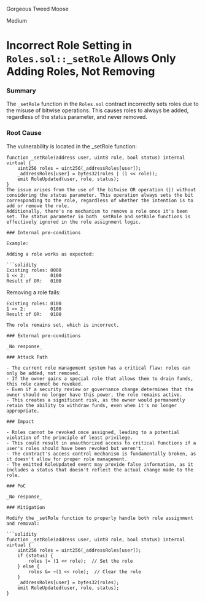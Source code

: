 Gorgeous Tweed Moose

Medium

# Incorrect Role Setting in `Roles.sol::_setRole` Allows Only Adding Roles, Not Removing

### Summary

The `_setRole` function in the `Roles.sol` contract incorrectly sets roles due to the misuse of bitwise operations. This causes roles to always be added, regardless of the status parameter, and never removed.

### Root Cause

The vulnerability is located in the _setRole function:

```solidity
function _setRole(address user, uint8 role, bool status) internal virtual {
    uint256 roles = uint256(_addressRoles[user]);
    _addressRoles[user] = bytes32(roles | (1 << role));
    emit RoleUpdated(user, role, status);
}
The issue arises from the use of the bitwise OR operation (|) without considering the status parameter. This operation always sets the bit corresponding to the role, regardless of whether the intention is to add or remove the role.
Additionally, there's no mechanism to remove a role once it's been set. The status parameter in both _setRole and setRole functions is effectively ignored in the role assignment logic.

### Internal pre-conditions

Example:

Adding a role works as expected:

```solidity
Existing roles: 0000
1 << 2:         0100
Result of OR:   0100
```
Removing a role fails:

```solidity
Existing roles: 0100
1 << 2:         0100
Result of OR:   0100

The role remains set, which is incorrect.

### External pre-conditions

_No response_

### Attack Path

- The current role management system has a critical flaw: roles can only be added, not removed.
- If the owner gains a special role that allows them to drain funds, this role cannot be revoked.
- Even if a security review or governance change determines that the owner should no longer have this power, the role remains active.
- This creates a significant risk, as the owner would permanently retain the ability to withdraw funds, even when it's no longer appropriate.

### Impact

- Roles cannot be revoked once assigned, leading to a potential violation of the principle of least privilege.
- This could result in unauthorized access to critical functions if a user's roles should have been revoked but weren't.
- The contract's access control mechanism is fundamentally broken, as it doesn't allow for proper role management.
- The emitted RoleUpdated event may provide false information, as it includes a status that doesn't reflect the actual change made to the role.

### PoC

_No response_

### Mitigation

Modify the _setRole function to properly handle both role assignment and removal:

```solidity
function _setRole(address user, uint8 role, bool status) internal virtual {
    uint256 roles = uint256(_addressRoles[user]);
    if (status) {
        roles |= (1 << role);  // Set the role
    } else {
        roles &= ~(1 << role);  // Clear the role
    }
    _addressRoles[user] = bytes32(roles);
    emit RoleUpdated(user, role, status);
}
